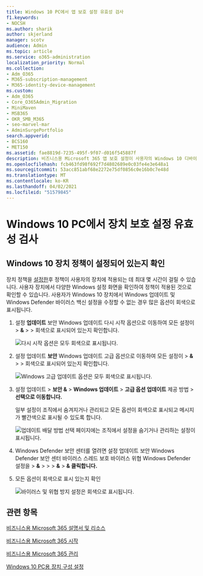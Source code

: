 ```yaml
---
title: Windows 10 PC에서 앱 보호 설정 유효성 검사
f1.keywords:
- NOCSH
ms.author: sharik
author: skjerland
manager: scotv
audience: Admin
ms.topic: article
ms.service: o365-administration
localization_priority: Normal
ms.collection:
- Adm_O365
- M365-subscription-management
- M365-identity-device-management
ms.custom:
- Adm_O365
- Core_O365Admin_Migration
- MiniMaven
- MSB365
- OKR_SMB_M365
- seo-marvel-mar
- AdminSurgePortfolio
search.appverid:
- BCS160
- MET150
ms.assetid: fae8819d-7235-495f-9f07-d016f545887f
description: 비즈니스용 Microsoft 365 앱 보호 설정이 사용자의 Windows 10 디바이스에 적용된 것을 확인하는 방법을 확인합니다.
ms.openlocfilehash: fcb463fd98f692f7d4802689e0c03fe4e3e648a1
ms.sourcegitcommit: 53acc851abf68e2272e75df0856c0e16b0c7e48d
ms.translationtype: MT
ms.contentlocale: ko-KR
ms.lasthandoff: 04/02/2021
ms.locfileid: "51579845"
---
```

# <a name="validate-device-protection-settings-on-windows-10-pcs"></a>Windows 10 PC에서 장치 보호 설정 유효성 검사

## <a name="verify-that-windows-10-device-policies-are-set"></a>Windows 10 장치 정책이 설정되어 있는지 확인

장치 정책을 [설정한](protection-settings-for-windows-10-pcs.md)후 정책이 사용자의 장치에 적용되는 데 최대 몇 시간이 걸릴 수 있습니다. 사용자 장치에서 다양한 Windows 설정 화면을 확인하여 정책이 적용된 것으로 확인할 수 있습니다. 사용자가 Windows 10 장치에서 Windows 업데이트 및 Windows Defender 바이러스 백신 설정을 수정할 수 없는 경우 많은 옵션이 회색으로 표시됩니다.
  
1. 설정 **업데이트** 보안 Windows 업데이트 다시 시작 옵션으로 이동하여 모든 설정이 \> **&amp;** \>  \>  회색으로 표시되어 있는지 확인합니다. 
    
    ![다시 시작 옵션은 모두 회색으로 표시됩니다.](../media/31308da9-18b0-47c5-bbf6-d5fa6747c376.png)
  
2. 설정 업데이트 **보안** Windows 업데이트 고급 옵션으로 이동하여 모든 설정이 \> **&amp;** \>  \>  회색으로 표시되어 있는지 확인합니다. 
    
    ![Windows 고급 업데이트 옵션은 모두 회색으로 표시됩니다.](../media/049cf281-d503-4be9-898b-c0a3286c7fc2.png)
  
3. 설정  업데이트 \> **보안 &amp;** \> **Windows 업데이트** \> **고급 옵션 업데이트** 제공 방법 \> **선택으로 이동합니다.**
    
    일부 설정이 조직에서 숨겨지거나 관리되고 모든 옵션이 회색으로 표시되고 메시지가 빨간색으로 표시될 수 있도록 합니다.
    
    ![업데이트 배달 방법 선택 페이지에는 조직에서 설정을 숨기거나 관리하는 설정이 표시됩니다.](../media/6b3e37c5-da41-4afd-9983-b4f406216b59.png)
  
4. Windows Defender 보안 센터를 열려면 설정  업데이트 보안 Windows Defender 보안 센터 바이러스 스레드 보호 바이러스 위협 Windows Defender 설정을 \> **&amp;** \>  \>  \> **&amp;** \> **&amp; 클릭합니다.** 
    
5. 모든 옵션이 회색으로 표시 있는지 확인 
    
    ![바이러스 및 위협 방지 설정은 회색으로 표시됩니다.](../media/9ca68d40-a5d9-49d7-92a4-c581688b5926.png)
  
## <a name="related-topics"></a>관련 항목

[비즈니스용 Microsoft 365 설명서 및 리소스](./index.yml)
  
[비즈니스용 Microsoft 365 시작](microsoft-365-business-overview.md)
  
[비즈니스용 Microsoft 365 관리](manage.md)
  
[Windows 10 PC용 장치 구성 설정](protection-settings-for-windows-10-pcs.md)
